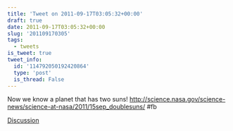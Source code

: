 ```yaml
---
title: 'Tweet on 2011-09-17T03:05:32+00:00'
draft: true
date: 2011-09-17T03:05:32+00:00
slug: '201109170305'
tags:
  - tweets
is_tweet: true
tweet_info:
  id: '114792050192420864'
  type: 'post'
  is_thread: False
---
```




Now we know a planet that has two suns! <http://science.nasa.gov/science-news/science-at-nasa/2011/15sep_doublesuns/> #fb

[Discussion](https://x.com/sytelus/status/114792050192420864)
